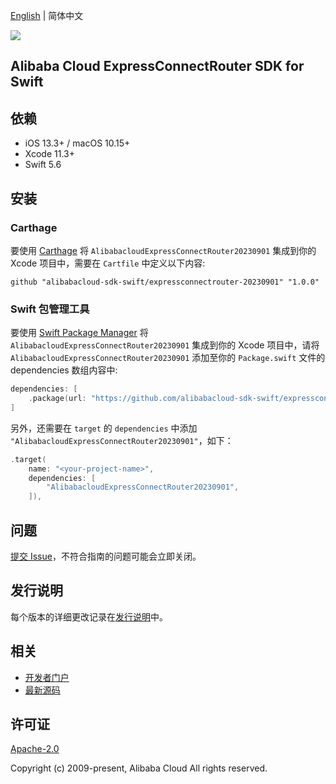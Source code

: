 [English](README.md) | 简体中文

![](https://aliyunsdk-pages.alicdn.com/icons/AlibabaCloud.svg)

## Alibaba Cloud ExpressConnectRouter SDK for Swift

## 依赖

- iOS 13.3+ / macOS 10.15+
- Xcode 11.3+
- Swift 5.6

## 安装

### Carthage

要使用 [Carthage](https://github.com/Carthage/Carthage) 将 `AlibabacloudExpressConnectRouter20230901` 集成到你的 Xcode 项目中，需要在 `Cartfile` 中定义以下内容:

```ogdl
github "alibabacloud-sdk-swift/expressconnectrouter-20230901" "1.0.0"
```

### Swift 包管理工具

要使用 [Swift Package Manager](https://swift.org/package-manager/) 将 `AlibabacloudExpressConnectRouter20230901` 集成到你的 Xcode 项目中，请将 `AlibabacloudExpressConnectRouter20230901` 添加至你的 `Package.swift` 文件的 dependencies 数组内容中:

```swift
dependencies: [
    .package(url: "https://github.com/alibabacloud-sdk-swift/expressconnectrouter-20230901.git", from: "1.0.0")
]
```

另外，还需要在 `target` 的 `dependencies` 中添加 `"AlibabacloudExpressConnectRouter20230901"`，如下：

```swift
.target(
    name: "<your-project-name>",
    dependencies: [
        "AlibabacloudExpressConnectRouter20230901",
    ]),
```

## 问题

[提交 Issue](https://github.com/alibabacloud-sdk-swift/expressconnectrouter-20230901/issues/new)，不符合指南的问题可能会立即关闭。

## 发行说明

每个版本的详细更改记录在[发行说明](./ChangeLog.txt)中。

## 相关

* [开发者门户](https://next.api.aliyun.com/home)
* [最新源码](https://github.com/alibabacloud-sdk-swift/expressconnectrouter-20230901)

## 许可证

[Apache-2.0](http://www.apache.org/licenses/LICENSE-2.0)

Copyright (c) 2009-present, Alibaba Cloud All rights reserved.
